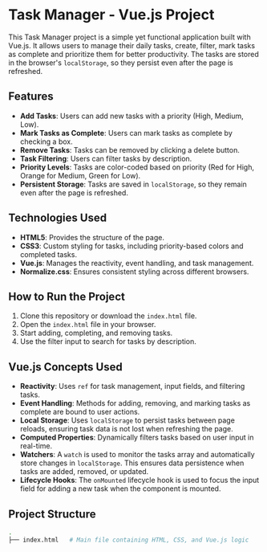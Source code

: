 # Task Manager - Vue.js Project

This Task Manager project is a simple yet functional application built with Vue.js. It allows users to manage their daily tasks, create, filter, mark tasks as complete and prioritize them for better productivity. The tasks are stored in the browser's `localStorage`, so they persist even after the page is refreshed.

## Features

- **Add Tasks**: Users can add new tasks with a priority (High, Medium, Low).
- **Mark Tasks as Complete**: Users can mark tasks as complete by checking a box.
- **Remove Tasks**: Tasks can be removed by clicking a delete button.
- **Task Filtering**: Users can filter tasks by description.
- **Priority Levels**: Tasks are color-coded based on priority (Red for High, Orange for Medium, Green for Low).
- **Persistent Storage**: Tasks are saved in `localStorage`, so they remain even after the page is refreshed.

## Technologies Used

- **HTML5**: Provides the structure of the page.
- **CSS3**: Custom styling for tasks, including priority-based colors and completed tasks.
- **Vue.js**: Manages the reactivity, event handling, and task management.
- **Normalize.css**: Ensures consistent styling across different browsers.

## How to Run the Project

1. Clone this repository or download the `index.html` file.
2. Open the `index.html` file in your browser.
3. Start adding, completing, and removing tasks.
4. Use the filter input to search for tasks by description.

## Vue.js Concepts Used

- **Reactivity**: Uses `ref` for task management, input fields, and filtering tasks.
- **Event Handling**: Methods for adding, removing, and marking tasks as complete are bound to user actions.
- **Local Storage**: Uses `localStorage` to persist tasks between page reloads, ensuring task data is not lost when refreshing the page.
- **Computed Properties**: Dynamically filters tasks based on user input in real-time.
- **Watchers**: A `watch` is used to monitor the tasks array and automatically store changes in `localStorage`. This ensures data persistence when tasks are added, removed, or updated.
- **Lifecycle Hooks**: The `onMounted` lifecycle hook is used to focus the input field for adding a new task when the component is mounted.


## Project Structure

```bash
.
├── index.html   # Main file containing HTML, CSS, and Vue.js logic
